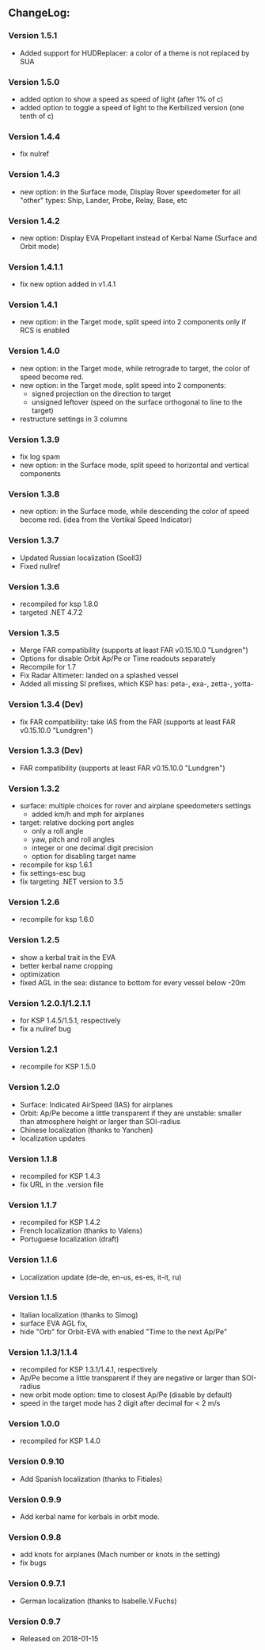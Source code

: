 ## ChangeLog:

### Version 1.5.1
* Added support for HUDReplacer:
  a color of a theme is not replaced by SUA

### Version 1.5.0
* added option to show a speed as speed of light (after 1% of c)
* added option to toggle a speed of light to the Kerbilized version (one tenth of c)

### Version 1.4.4
* fix nulref

### Version 1.4.3
* new option: in the Surface mode, Display Rover speedometer for all "other" types: Ship, Lander, Probe, Relay, Base, etc

### Version 1.4.2
* new option: Display EVA Propellant instead of Kerbal Name (Surface and Orbit mode)

### Version 1.4.1.1
* fix new option added in v1.4.1

### Version 1.4.1
* new option: in the Target mode, split speed into 2 components only if RCS is enabled

### Version 1.4.0
* new option: in the Target mode, while retrograde to target, the color of speed become red.
* new option: in the Target mode, split speed into 2 components: 
   * signed projection on the direction to target 
   * unsigned leftover (speed on the surface orthogonal to line to the target)
* restructure settings in 3 columns

### Version 1.3.9
* fix log spam
* new option: in the Surface mode, split speed to horizontal and vertical components

### Version 1.3.8
* new option: in the Surface mode, while descending the color of speed become red.
   (idea from the Vertikal Speed Indicator)

### Version 1.3.7
* Updated Russian localization (Sooll3)
* Fixed nullref

### Version 1.3.6
* recompiled for ksp 1.8.0
* targeted .NET 4.7.2

### Version 1.3.5
* Merge FAR compatibility (supports at least FAR v0.15.10.0 "Lundgren")
* Options for disable Orbit Ap/Pe or Time readouts separately
* Recompile for 1.7
* Fix Radar Altimeter: landed on a splashed vessel
* Added all missing SI prefixes, which KSP has: 
   peta-, exa-, zetta-, yotta-

### Version 1.3.4 (Dev)
* fix FAR compatibility: take IAS from the FAR
   (supports at least FAR v0.15.10.0 "Lundgren")

### Version 1.3.3 (Dev)
* FAR compatibility
   (supports at least FAR v0.15.10.0 "Lundgren")

### Version 1.3.2
* surface: multiple choices for rover and airplane speedometers settings
  * added km/h and mph for airplanes
* target: relative docking port angles
  * only a roll angle
  * yaw, pitch and roll angles
  * integer or one decimal digit precision
  * option for disabling target name
* recompile for ksp 1.6.1
* fix settings-esc bug
* fix targeting .NET version to 3.5

### Version 1.2.6
* recompile for ksp 1.6.0

### Version 1.2.5
* show a kerbal trait in the EVA
* better kerbal name cropping
* optimization
* fixed AGL in the sea: distance to bottom for every vessel below -20m  

### Version 1.2.0.1/1.2.1.1
* for KSP 1.4.5/1.5.1, respectively
* fix a nullref bug

### Version 1.2.1
* recompile for KSP 1.5.0

### Version 1.2.0
* Surface: Indicated AirSpeed (IAS) for airplanes
* Orbit: Ap/Pe become a little transparent if they are unstable: smaller than atmosphere height or larger than SOI-radius
* Chinese localization (thanks to Yanchen)
* localization updates

### Version 1.1.8
* recompiled for KSP 1.4.3
* fix URL in the .version file

### Version 1.1.7
* recompiled for KSP 1.4.2
* French localization (thanks to Valens)
* Portuguese localization (draft)

### Version 1.1.6
* Localization update (de-de, en-us, es-es, it-it, ru)

### Version 1.1.5
* Italian localization (thanks to Simog)
* surface EVA AGL fix,
* hide "Orb" for Orbit-EVA with enabled "Time to the next Ap/Pe"

### Version 1.1.3/1.1.4
* recompiled for KSP 1.3.1/1.4.1, respectively
* Ap/Pe become a little transparent if they are negative or larger than SOI-radius
* new orbit mode option: time to closest Ap/Pe (disable by default)
* speed in the target mode has 2 digit after decimal for < 2 m/s

### Version 1.0.0
* recompiled for KSP 1.4.0

### Version 0.9.10
* Add Spanish localization (thanks to Fitiales)

### Version 0.9.9
* Add kerbal name for kerbals in orbit mode.

### Version 0.9.8
* add knots for airplanes (Mach number or knots in the setting)
* fix bugs

### Version 0.9.7.1
* German localization (thanks to Isabelle.V.Fuchs)

### Version 0.9.7
* Released on 2018-01-15
